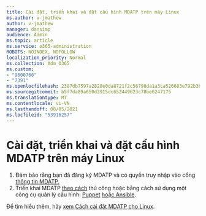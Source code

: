 ```yaml
---
title: Cài đặt, triển khai và đặt cấu hình MDATP trên máy Linux
ms.author: v-jmathew
author: v-jmathew
manager: dansimp
audience: Admin
ms.topic: article
ms.service: o365-administration
ROBOTS: NOINDEX, NOFOLLOW
localization_priority: Normal
ms.collection: Adm_O365
ms.custom:
- "9000760"
- "7391"
ms.openlocfilehash: 2387db7597a2828e0da8721f2c56798da1a3ca526683e792b3b5828a05139df7
ms.sourcegitcommit: b5f7da89a650d2915dc652449623c78be6247175
ms.translationtype: MT
ms.contentlocale: vi-VN
ms.lasthandoff: 08/05/2021
ms.locfileid: "53916257"
---
```

# <a name="install-deploy-and-configure-mdatp-on-a-linux-machine"></a>Cài đặt, triển khai và đặt cấu hình MDATP trên máy Linux

1. Đảm bảo rằng bạn đã đăng ký MDATP và có quyền truy nhập vào cổng [thông tin MDATP.](https://go.microsoft.com/fwlink/?linkid=2144512)
2. Triển khai MDATP [theo cách](https://go.microsoft.com/fwlink/?linkid=2144809) thủ công hoặc bằng cách sử dụng một công cụ quản lý cấu hình: [Puppet](https://go.microsoft.com/fwlink/?linkid=2144715) [hoặc Ansible](https://go.microsoft.com/fwlink/?linkid=2144716).

Để tìm hiểu thêm, hãy [xem Cách cài đặt MDATP cho Linux](https://go.microsoft.com/fwlink/?linkid=2144717).
